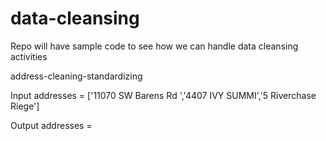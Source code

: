 # data-cleansing
Repo will have sample code to see how we can handle data cleansing activities 

address-cleaning-standardizing

Input addresses = ['11070 SW Barens Rd ','4407 IVY SUMMI','5 Riverchase Riege']

Output addresses =

